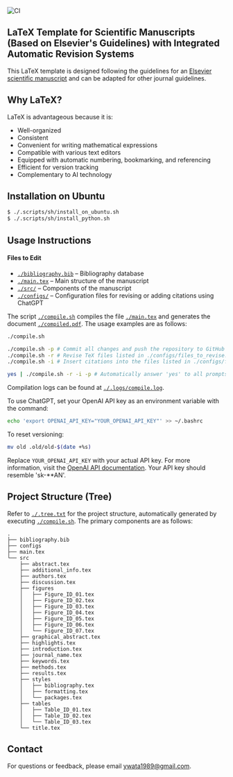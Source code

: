 ![CI](https://github.com/ywatanabe1989/LaTeX-Scientific-Template/actions/workflows/compile.yml/badge.svg)

## LaTeX Template for Scientific Manuscripts (Based on Elsevier's Guidelines) with Integrated Automatic Revision Systems

This LaTeX template is designed following the guidelines for an [Elsevier scientific manuscript](https://www.elsevier.com/researcher/author/policies-and-guidelines/latex-instructions) and can be adapted for other journal guidelines.

## Why LaTeX?
LaTeX is advantageous because it is:
- Well-organized
- Consistent
- Convenient for writing mathematical expressions
- Compatible with various text editors
- Equipped with automatic numbering, bookmarking, and referencing
- Efficient for version tracking
- Complementary to AI technology

## Installation on Ubuntu

```bash
$ ./.scripts/sh/install_on_ubuntu.sh
$ ./.scripts/sh/install_python.sh
```

## Usage Instructions

#### Files to Edit
- [`./bibliography.bib`](./bibliography.bib) – Bibliography database
- [`./main.tex`](./main.tex) – Main structure of the manuscript
- [`./src/`](./src/) – Components of the manuscript
- [`./configs/`](./configs/) – Configuration files for revising or adding citations using ChatGPT

The script [`./compile.sh`](./.scripts/sh/compile.sh) compiles the file [`./main.tex`](./main.tex) and generates the document [`./compiled.pdf`](./compiled.pdf). The usage examples are as follows:

```bash
./compile.sh

./compile.sh -p # Commit all changes and push the repository to GitHub [-p|--push]
./compile.sh -r # Revise TeX files listed in ./configs/files_to_revise.txt using ChatGPT [-r|--revise]
./compile.sh -i # Insert citations into the files listed in ./configs/files_to_revise.txt from ./bibliography.bib using ChatGPT [-i|--insert-citations]

yes | ./compile.sh -r -i -p # Automatically answer 'yes' to all prompts
```
Compilation logs can be found at [`./.logs/compile.log`](./.logs/compile.log).

To use ChatGPT, set your OpenAI API key as an environment variable with the command:

```bash
echo 'export OPENAI_API_KEY="YOUR_OPENAI_API_KEY"' >> ~/.bashrc
```

To reset versioning:

```bash
mv old .old/old-$(date +%s)
```

Replace `YOUR_OPENAI_API_KEY` with your actual API key. For more information, visit the [OpenAI API documentation](https://openai.com/blog/openai-api). Your API key should resemble 'sk-**AN'.

## Project Structure (Tree)

Refer to [`./.tree.txt`](./.tree.txt) for the project structure, automatically generated by executing [`./compile.sh`](./compile.sh). The primary components are as follows:

```
.
├── bibliography.bib
├── configs
├── main.tex
└── src
    ├── abstract.tex
    ├── additional_info.tex
    ├── authors.tex
    ├── discussion.tex
    ├── figures
    │   ├── Figure_ID_01.tex
    │   ├── Figure_ID_02.tex
    │   ├── Figure_ID_03.tex
    │   ├── Figure_ID_04.tex
    │   ├── Figure_ID_05.tex
    │   ├── Figure_ID_06.tex
    │   └── Figure_ID_07.tex
    ├── graphical_abstract.tex
    ├── highlights.tex
    ├── introduction.tex
    ├── journal_name.tex
    ├── keywords.tex
    ├── methods.tex
    ├── results.tex
    ├── styles
    │   ├── bibliography.tex
    │   ├── formatting.tex
    │   └── packages.tex
    ├── tables
    │   ├── Table_ID_01.tex
    │   ├── Table_ID_02.tex
    │   └── Table_ID_03.tex
    └── title.tex
```


## Contact

For questions or feedback, please email ywata1989@gmail.com.

